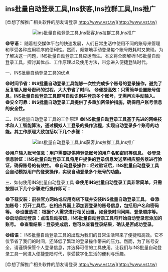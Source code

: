 ## **ins批量自动登录工具,Ins获客,Ins拉群工具,Ins推广**

[😍想了解推广相关软件的朋友请登录 http://www.vst.tw](http://www.vst.tw)

 <center><img src="https://vst.tw/MP4/tuiguang/png/3.png" alt="ins批量自动登录工具,Ins获客,Ins拉群工具,Ins推广"></center>

**😄导语：**
随着社交媒体平台的快速发展，人们日常生活中使用不同的账号来管理和享受各种应用程序的便利性。然而，频繁地手动登录每个账号既耗时又繁琐。为了解决这一问题，INS批量自动登录工具应运而生。本文将全面解析INS批量自动登录工具，探讨其优点、工作原理以及使用方法，带您进入便捷登陆时代。

一、INS批量自动登录工具的优点

**😄时间节省：INS批量自动登录工具能够一次性完成多个账号的登录操作，避免了反复输入账号密码的过程，大大节省了时间。**
**😄便捷高效：只需简单设置账号信息，INS批量自动登录工具即可自动识别并登录多个账号，无需再次手动输入。**
**😄安全可靠：INS批量自动登录工具提供了多重加密保护措施，确保用户账号信息的安全性。**

二、INS批量自动登录工具的工作原理
**😄INS批量自动登录工具基于先进的网络技术和人工智能算法，通过模拟人工登录的操作流程，实现自动登录多个账号的功能。其工作原理大致包括以下几个步骤：**

 <center><img src="https://vst.tw/MP4/tuiguang/png/4.png" alt="ins批量自动登录工具,Ins获客,Ins拉群工具,Ins推广"></center>

**😄用户输入账号信息：用户需要提供待登录账号的用户名和密码等信息。**
**😄登录信息验证：INS批量自动登录工具将用户提供的登录信息发送至相应服务器进行验证，确保账号的有效性。**
**😄自动登录操作：经过验证后，INS批量自动登录工具会自动模拟用户的登录操作，实现自动登录多个账号的功能。**

三、如何使用INS批量自动登录工具
**😄使用INS批量自动登录工具非常简单，只需按照以下几个步骤进行操作即可：**

**😄下载安装：前往官方网站或应用商店下载并安装INS批量自动登录工具。**
**😄添加账号：打开工具后，在相应界面上添加要登录的账号信息，包括用户名和密码等。**
**😄设置选项：根据个人需求进行相关设置，如登录时间间隔、登录顺序等。**
**😄启动自动登录：点击启动按钮，INS批量自动登录工具将开始自动登录您添加的账号。**
**😄查看结果：登录完成后，您可以查看登录结果，确认是否成功登录。**

**😄结语：**
INS批量自动登录工具的出现为我们的日常生活带来了便捷和高效。它不仅节省了我们的时间，还降低了繁琐的登录操作带来的压力。然而，为了账号安全，请谨慎保管个人登录信息，并选择可信的工具使用。让我们与INS批量自动登录工具一同进入便捷登陆时代，享受数字化生活的便利与乐趣。

[😍想了解推广相关软件的朋友请登录 http://www.vst.tw](http://www.vst.tw)



